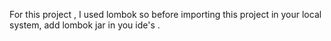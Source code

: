 For this project , I used lombok so before importing this project in your local system, add lombok jar in you ide's .
